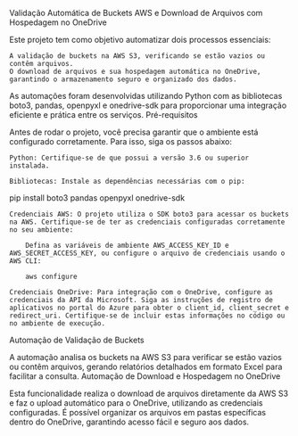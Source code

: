 Validação Automática de Buckets AWS e Download de Arquivos com Hospedagem no OneDrive

Este projeto tem como objetivo automatizar dois processos essenciais:

    A validação de buckets na AWS S3, verificando se estão vazios ou contêm arquivos.
    O download de arquivos e sua hospedagem automática no OneDrive, garantindo o armazenamento seguro e organizado dos dados.

As automações foram desenvolvidas utilizando Python com as bibliotecas boto3, pandas, openpyxl e onedrive-sdk para proporcionar uma integração eficiente e prática entre os serviços.
Pré-requisitos

Antes de rodar o projeto, você precisa garantir que o ambiente está configurado corretamente. Para isso, siga os passos abaixo:

    Python: Certifique-se de que possui a versão 3.6 ou superior instalada.

    Bibliotecas: Instale as dependências necessárias com o pip:

pip install boto3 pandas openpyxl onedrive-sdk

    Credenciais AWS: O projeto utiliza o SDK boto3 para acessar os buckets na AWS. Certifique-se de ter as credenciais configuradas corretamente no seu ambiente:

        Defina as variáveis de ambiente AWS_ACCESS_KEY_ID e AWS_SECRET_ACCESS_KEY, ou configure o arquivo de credenciais usando o AWS CLI:

        aws configure

    Credenciais OneDrive: Para integração com o OneDrive, configure as credenciais da API da Microsoft. Siga as instruções de registro de aplicativos no portal do Azure para obter o client_id, client_secret e redirect_uri. Certifique-se de incluir estas informações no código ou no ambiente de execução.

Automação de Validação de Buckets

A automação analisa os buckets na AWS S3 para verificar se estão vazios ou contêm arquivos, gerando relatórios detalhados em formato Excel para facilitar a consulta.
Automação de Download e Hospedagem no OneDrive

Esta funcionalidade realiza o download de arquivos diretamente da AWS S3 e faz o upload automático para o OneDrive, utilizando as credenciais configuradas. É possível organizar os arquivos em pastas específicas dentro do OneDrive, garantindo acesso fácil e seguro aos dados.
